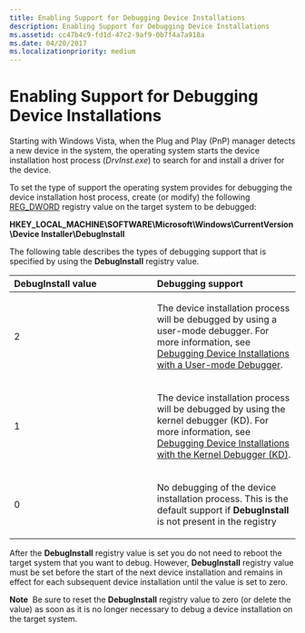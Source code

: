 ```yaml
---
title: Enabling Support for Debugging Device Installations
description: Enabling Support for Debugging Device Installations
ms.assetid: cc47b4c9-fd1d-47c2-9af9-0b7f4a7a918a
ms.date: 04/20/2017
ms.localizationpriority: medium
---
```


# Enabling Support for Debugging Device Installations


Starting with Windows Vista, when the Plug and Play (PnP) manager detects a new device in the system, the operating system starts the device installation host process (*DrvInst.exe*) to search for and install a driver for the device.

To set the type of support the operating system provides for debugging the device installation host process, create (or modify) the following [REG_DWORD](/windows/desktop/SysInfo/registry-value-types) registry value on the target system to be debugged:

**HKEY_LOCAL_MACHINE\\SOFTWARE\\Microsoft\\Windows\\CurrentVersion\\Device Installer\\DebugInstall**

The following table describes the types of debugging support that is specified by using the **DebugInstall** registry value.

<table>
<colgroup>
<col width="50%" />
<col width="50%" />
</colgroup>
<thead>
<tr class="header">
<th align="left">DebugInstall value</th>
<th align="left">Debugging support</th>
</tr>
</thead>
<tbody>
<tr class="odd">
<td align="left"><p>2</p></td>
<td align="left"><p>The device installation process will be debugged by using a user-mode debugger. For more information, see <a href="debugging-device-installations-with-a-user-mode-debugger.md" data-raw-source="[Debugging Device Installations with a User-mode Debugger](debugging-device-installations-with-a-user-mode-debugger.md)">Debugging Device Installations with a User-mode Debugger</a>.</p></td>
</tr>
<tr class="even">
<td align="left"><p>1</p></td>
<td align="left"><p>The device installation process will be debugged by using the kernel debugger (KD). For more information, see <a href="debugging-device-installations-with-the-kernel-debugger--kd-.md" data-raw-source="[Debugging Device Installations with the Kernel Debugger (KD)](debugging-device-installations-with-the-kernel-debugger--kd-.md)">Debugging Device Installations with the Kernel Debugger (KD)</a>.</p></td>
</tr>
<tr class="odd">
<td align="left"><p>0</p></td>
<td align="left"><p>No debugging of the device installation process. This is the default support if <strong>DebugInstall</strong> is not present in the registry</p></td>
</tr>
</tbody>
</table>

 

After the **DebugInstall** registry value is set you do not need to reboot the target system that you want to debug. However, **DebugInstall** registry value must be set before the start of the next device installation and remains in effect for each subsequent device installation until the value is set to zero.

**Note**  Be sure to reset the **DebugInstall** registry value to zero (or delete the value) as soon as it is no longer necessary to debug a device installation on the target system.

 

 

